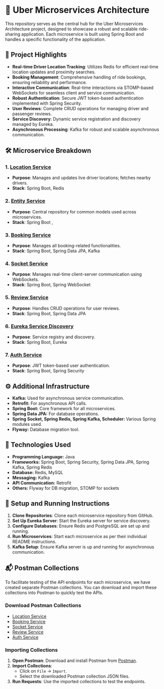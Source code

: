 # 🚗 Uber Microservices Architecture

This repository serves as the central hub for the Uber Microservices Architecture project, designed to showcase a robust and scalable ride-sharing application. Each microservice is built using Spring Boot and handles a specific functionality of the application.

## 🌟 Project Highlights

- **Real-time Driver Location Tracking**: Utilizes Redis for efficient real-time location updates and proximity searches.
- **Booking Management**: Comprehensive handling of ride bookings, ensuring reliability and performance.
- **Interactive Communication**: Real-time interactions via STOMP-based WebSockets for seamless client and service communication.
- **Robust Authentication**: Secure JWT token-based authentication implemented with Spring Security.
- **User Reviews**: Complete CRUD operations for managing driver and passenger reviews.
- **Service Discovery**: Dynamic service registration and discovery managed by Eureka.
- **Asynchronous Processing**: Kafka for robust and scalable asynchronous communication.
  

## 🛠️ Microservice Breakdown

### 1. [Location Service](https://github.com/prachi310/UberProject-LocationService.git)
  - **Purpose**: Manages and updates live driver locations; fetches nearby drivers.
  - **Stack**: Spring Boot, Redis

### 2. [Entity Service](https://github.com/prachi310/UberProject-EntityService.git)
- **Purpose**: Central repository for common models used across microservices.
- **Stack**: Spring Boot , 

### 3. [Booking Service](https://github.com/prachi310/UberProject-BookingService.git)
- **Purpose**: Manages all booking-related functionalities.
- **Stack**: Spring Boot, Spring Data JPA, Kafka

### 4. [Socket Service](https://github.com/prachi310/SocketServer-SpringBoot.git)
- **Purpose**: Manages real-time client-server communication using WebSockets.
- **Stack**: Spring Boot, Spring WebSocket
  
### 5. [Review Service](https://github.com/prachi310/UberProject-ReviewService.git)
- **Purpose**: Handles CRUD operations for user reviews.
- **Stack**: Spring Boot, Spring Data JPA

### 6. [Eureka Service Discovery](https://github.com/prachi310/UberProject-Eureka-Service-Discovery.git)
- **Purpose**: Service registry and discovery.
- **Stack**: Spring Boot, Eureka

### 7. [Auth Service](https://github.com/prachi310/UberProject-AuthService.git)
- **Purpose**: JWT token-based user authentication.
- **Stack**: Spring Boot, Spring Security


## ⚙️ Additional Infrastructure

- **Kafka:** Used for asynchronous service communication.
- **Retrofit:** For asynchronous API calls.
- **Spring Boot:** Core framework for all microservices.
- **Spring Data JPA:** For database operations.
- **Spring Socket, Spring Redis, Spring Kafka, Scheduler:** Various Spring modules used.
- **Flyway:** Database migration tool.

## 🚀 Technologies Used

- **Programming Language:** Java
- **Frameworks:** Spring Boot, Spring Security, Spring Data JPA, Spring Kafka, Spring Redis
- **Database:** Redis, MySQL
- **Messaging:** Kafka
- **API Communication:** Retrofit
- **Others:** Flyway for DB migration, STOMP for sockets

## 🔧 Setup and Running Instructions

1. **Clone Repositories**: Clone each microservice repository from GitHub.
2. **Set Up Eureka Server**: Start the Eureka server for service discovery.
3. **Configure Databases**: Ensure Redis and PostgreSQL are set up and running.
4. **Run Microservices**: Start each microservice as per their individual README instructions.
5. **Kafka Setup**: Ensure Kafka server is up and running for asynchronous communication.

## 📬 Postman Collections

To facilitate testing of the API endpoints for each microservice, we have created separate Postman collections. You can download and import these collections into Postman to quickly test the APIs.

### Download Postman Collections

- [Location Service](https://github.com/prachi310/uber-microservices-project/blob/main/UberLocationService.postman_collection.json)
- [Booking Service](https://github.com/prachi310/uber-microservices-project/blob/main/UberBookingService.postman_collection.json)
- [Socket Service](https://github.com/prachi310/uber-microservices-project/blob/main/UberSocketServer.postman_collection.json)
- [Review Service](https://github.com/prachi310/uber-microservices-project/blob/main/UberReviewService.postman_collection.json)
- [Auth Service](https://github.com/prachi310/uber-microservices-project/blob/main/UberAuthService.postman_collection.json)

### Importing Collections

1. **Open Postman**: Download and install Postman from [Postman](https://www.postman.com/downloads/).
2. **Import Collections**:
   - Click on `File` -> `Import`.
   - Select the downloaded Postman collection JSON files.
3. **Run Requests**: Use the imported collections to test the endpoints.




